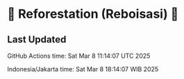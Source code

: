 
# 🌳 Reforestation (Reboisasi) 🌲

## Last Updated

GitHub Actions time: Sat Mar  8 11:14:07 UTC 2025

Indonesia/Jakarta time: Sat Mar  8 18:14:07 WIB 2025
